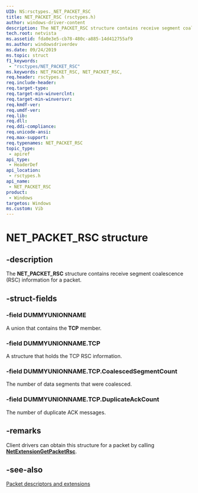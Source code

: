 ```yaml
---
UID: NS:rsctypes._NET_PACKET_RSC
title: NET_PACKET_RSC (rsctypes.h)
author: windows-driver-content
description: The NET_PACKET_RSC structure contains receive segment coalescence (RSC) information for a packet.
tech.root: netvista
ms.assetid: fda0e3e5-cb78-480c-a885-14d412755af9
ms.author: windowsdriverdev
ms.date: 09/24/2019
ms.topic: struct
f1_keywords:
 - "rsctypes/NET_PACKET_RSC"
ms.keywords: NET_PACKET_RSC, NET_PACKET_RSC, 
req.header: rsctypes.h
req.include-header:
req.target-type:
req.target-min-winverclnt:
req.target-min-winversvr:
req.kmdf-ver:
req.umdf-ver:
req.lib:
req.dll:
req.ddi-compliance:
req.unicode-ansi:
req.max-support:
req.typenames: NET_PACKET_RSC
topic_type: 
 - apiref
api_type: 
 - HeaderDef
api_location: 
 - rsctypes.h
api_name: 
 - NET_PACKET_RSC
product: 
 - Windows
targetos: Windows
ms.custom: Vib
---
```


# NET_PACKET_RSC structure

## -description

The **NET_PACKET_RSC** structure contains receive segment coalescence (RSC) information for a packet.

## -struct-fields

### -field DUMMYUNIONNAME

A union that contains the **TCP** member.
 
### -field DUMMYUNIONNAME.TCP

A structure that holds the TCP RSC information.
 
### -field DUMMYUNIONNAME.TCP.CoalescedSegmentCount

The number of data segments that were coalesced.
 
### -field DUMMYUNIONNAME.TCP.DuplicateAckCount 

The number of duplicate ACK messages.

## -remarks

Client drivers can obtain this structure for a packet by calling [**NetExtensionGetPacketRsc**](../rsc/nf-rsc-netextensiongetpacketrsc.md).

## -see-also

[Packet descriptors and extensions](https://docs.microsoft.com/windows-hardware/drivers/netcx/packet-descriptors-and-extensions)